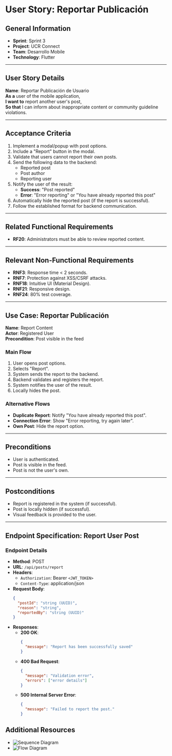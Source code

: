 # User Story: Reportar Publicación

## General Information
- **Sprint**: Sprint 3
- **Project**: UCR Connect
- **Team**: Desarrollo Mobile
- **Technology**: Flutter

---

## User Story Details
**Name**: Reportar Publicación de Usuario  
**As a** user of the mobile application,  
**I want to** report another user's post,  
**So that** I can inform about inappropriate content or community guideline violations.

---

## Acceptance Criteria
1. Implement a modal/popup with post options.
2. Include a "Report" button in the modal.
3. Validate that users cannot report their own posts.
4. Send the following data to the backend:
   - Reported post
   - Post author
   - Reporting user
5. Notify the user of the result:
   - **Success**: "Post reported"
   - **Error**: "Error reporting" or "You have already reported this post"
6. Automatically hide the reported post (if the report is successful).
7. Follow the established format for backend communication.

---

## Related Functional Requirements
- **RF20**: Administrators must be able to review reported content.

---

## Relevant Non-Functional Requirements
- **RNF3**: Response time < 2 seconds.
- **RNF7**: Protection against XSS/CSRF attacks.
- **RNF18**: Intuitive UI (Material Design).
- **RNF21**: Responsive design.
- **RNF24**: 80% test coverage.

---

## Use Case: Reportar Publicación
**Name**: Report Content  
**Actor**: Registered User  
**Precondition**: Post visible in the feed  

### Main Flow
1. User opens post options.
2. Selects "Report".
3. System sends the report to the backend.
4. Backend validates and registers the report.
5. System notifies the user of the result.
6. Locally hides the post.

### Alternative Flows
- **Duplicate Report**: Notify "You have already reported this post".
- **Connection Error**: Show "Error reporting, try again later".
- **Own Post**: Hide the report option.

---

## Preconditions
- User is authenticated.
- Post is visible in the feed.
- Post is not the user's own.

---

## Postconditions
- Report is registered in the system (if successful).
- Post is locally hidden (if successful).
- Visual feedback is provided to the user.

---

## Endpoint Specification: Report User Post

### Endpoint Details
- **Method**: POST
- **URL**: `/api/posts/report`
- **Headers**:
  - `Authorization`: Bearer `<JWT_TOKEN>`
  - `Content-Type`: application/json
- **Request Body**:
  ```json
  {
    "postId": "string (UUID)",
    "reason": "string",
    "reportedBy": "string (UUID)"
  }
  ```
- **Responses**:
  - **200 OK**:
    ```json
    {
      "message": "Report has been successfully saved"
    }
    ```
  - **400 Bad Request**:
    ```json
    {
      "message": "Validation error",
      "errors": ["error details"]
    }
    ```
  - **500 Internal Server Error**:
    ```json
    {
      "message": "Failed to report the post."
    }
    ```


## Additional Resources
- ![Sequence Diagram](https://t9013818188.p.clickup-attachments.com/t9013818188/0b8b0688-068c-4bb5-970c-6f74b16130cf/image.png)
- ![Flow Diagram](https://t9013818188.p.clickup-attachments.com/t9013818188/18b6c690-d379-41f4-bbb7-8fb460851aa6/image.png)